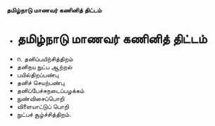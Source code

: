 **தமிழ்நாடு மாணவர் கணினித் திட்டம்**
- # தமிழ்நாடு மாணவர் கணினித் திட்டம்
- n. தனிப்பயிற்சித்திறம்
- தனிநய நுட்ப ஆற்றல்
- பயில்திறப்பண்பு
- தனிச் செயற்பண்பு
- தனிப்பேச்சுநடைப்பழக்கம்
- நுண்விசைப்பொறி
- விளையாட்டுப் பொறி
- நுட்பச் சூழ்ச்சித்திறம்.

